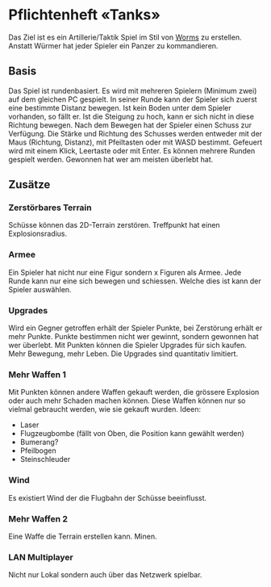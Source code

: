 # Pflichtenheft «Tanks»
Das Ziel ist es ein Artillerie/Taktik Spiel im Stil von [Worms](https://en.wikipedia.org/wiki/Worms_(series)#Gameplay) zu erstellen. Anstatt Würmer hat jeder Spieler ein Panzer zu kommandieren.

## Basis
Das Spiel ist rundenbasiert. Es wird mit mehreren Spielern (Minimum zwei) auf dem gleichen PC gespielt. In seiner Runde kann der Spieler sich zuerst eine bestimmte Distanz bewegen. Ist kein Boden unter dem Spieler vorhanden, so fällt er. Ist die Steigung zu hoch, kann er sich nicht in diese Richtung bewegen.
Nach dem Bewegen hat der Spieler einen Schuss zur Verfügung. Die Stärke und Richtung des Schusses werden entweder mit der Maus (Richtung, Distanz), mit Pfeiltasten oder mit WASD bestimmt. Gefeuert wird mit einem Klick, Leertaste oder mit Enter.
Es können mehrere Runden gespielt werden. Gewonnen hat wer am meisten überlebt hat.

## Zusätze

### Zerstörbares Terrain
Schüsse können das 2D-Terrain zerstören. Treffpunkt hat einen Explosionsradius.

### Armee
Ein Spieler hat nicht nur eine Figur sondern x Figuren als Armee. Jede Runde kann nur eine sich bewegen und schiessen. Welche dies ist kann der Spieler auswählen.

### Upgrades
Wird ein Gegner getroffen erhält der Spieler Punkte, bei Zerstörung erhält er mehr Punkte. Punkte bestimmen nicht wer gewinnt, sondern gewonnen hat wer überlebt.
Mit Punkten können die Spieler Upgrades für sich kaufen. Mehr Bewegung, mehr Leben. Die Upgrades sind quantitativ limitiert.

### Mehr Waffen 1
Mit Punkten können andere Waffen gekauft werden, die grössere Explosion oder auch mehr Schaden machen können. Diese Waffen können nur so vielmal gebraucht werden, wie sie gekauft wurden.
Ideen:
-	Laser
-	Flugzeugbombe (fällt von Oben, die Position kann gewählt werden)
-	Bumerang?
-	Pfeilbogen
-	Steinschleuder

### Wind
Es existiert Wind der die Flugbahn der Schüsse beeinflusst.

### Mehr Waffen 2
Eine Waffe die Terrain erstellen kann. Minen.

### LAN Multiplayer
Nicht nur Lokal sondern auch über das Netzwerk spielbar.

